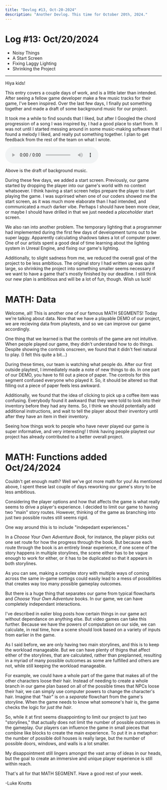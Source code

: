 ```yaml
---
title: "Devlog #13, Oct-20-2024"
description: "Another Devlog. This time for October 20th, 2024."
---
```


# Log <span class="date">#</span>13: <span class="date">Oct/20/2024</span>

<ul>
<li class="summary">Noisy Things</li>
<li class="summary">A Start Screen</li>
<li class="summary">Fixing Laggy Lighting</li>
<li class="summary">Shrinking the Project</li>
</ul>

---

Hiya kids!

This entry covers a couple days of work, and is a little later than intended. After seeing a fellow game developer make a few music tracks for their game, I've been inspired. Over the last few days, I finally put something together and made a draft of some background music for our project.

It took me a while to find sounds that I liked, but after I Googled the chord progression of a song I was inspired by, I had a good place to start from. It was not until I started messing around in some music-making software that I found a melody I liked, and really put something together. I plan to get feedback from the rest of the team on what I wrote.

<audio controls>
  <source src="/music/erase1.wav">
Your browser does not support the audio element.
</audio>

<span class="image-desc">Above is the draft of background music.</span>

During these few days, we added a start screen. Previously, our game started by dropping the player into our game's world with no context whatsoever. I think having a start screen helps prepare the player to start playing the game. I was suprirsed when one of our coders showed me the start screen, as it was much more elaborate than I had intended, and communicated a much darker vibe. Perhaps I should have been more clear, or maybe I should have drilled in that we just needed a <i>placeholder</i> start screen.

We also ran into another problem. The temporary lighting that a programmer had implemented during the first few days of development turns out to be super laggy. Apparently calculating shadows takes a lot of computer power. One of our artists spent a good deal of time learning about the lighting system in Unreal Engine, and fixing our game's lighting.

Additionally, to slight sadness from me, we reduced the overall goal of the project to be less ambitious. The original story I had written up was quite large, so shrinking the project into something smaller seems necessary if we want to have a game that's mostly finished by our deadline. I still think our new plan is ambitious and will be a lot of fun, though. Wish us luck!

<h1>MATH: Data</h1>

Welcome, all! This is another one of our famous MATH SEGMENTS! Today we're talking about data. Now that we have a playable DEMO of our project, we are recieving data from playtests, and so we can improve our game accordingly.

One thing that we learned is that the controls of the game are not intuitive. When people played our game, they didn't understand how to do things. Despite showing the controls onscreen, we found that it didn't feel natural to play. (I felt this quite a bit...)

During these times, our team is watching what people do. After our first outside playtest, I immediately made a note of new things to do. In one part of our DEMO, you have to fill out a piece of paper. The controls for this segment confused everyone who played it. So, it should be altered so that filling out a piece of paper feels less awkward.

Additionally, we found that the idea of clicking to pick up a coffee item was confusing. Everybody found it awkward that they were told to look into their inventory before they had any items. So, I think we should potentially add additional instructions, and wait to tell the player about their inventory until after they have an item in their inventory.

Seeing how things work to people who have never played our game is super informative, and very interesting! I think having people playtest our project has already contributed to a better overall project.

<h1>MATH: Functions <span class="date">added Oct/24/2024</span></h1>

Couldn't get enough math? Well we've got more math for you! As mentioned above, I spent these last couple of days reworking our game's story to be less ambitious.

Considering the player options and how that affects the game is what really seems to drive a player's experience. I decided to limit our game to having two "main" story routes. However, thinking of the game as branching into just two possible routes still seems rigid.

One way around this is to include "indepedant experiences."

In a <i>Choose Your Own Adventure Book</i>, for instance, the player picks out one set route for how the progress through the book. But because each route through the book is an entirely linear experience, if one scene of the story happens in multiple storylines, the scene either has to be vague enough to work for either, or it has to be duplicated so that it appears in both storylines.

As you can see, making a complex story with multiple ways of coming across the same in-game settings could easily lead to a mess of possiblities that creates way too many possible gameplay outcomes.

But there is a huge thing that separates our game from typical flowcharts and <i>Choose Your Own Adventure</i> books. In our game, we can have completely independant interactions.

I've described in ealier blog posts how certain things in our game act without dependance on anything else. But video games can take this further. Because we have the powers of <span class="bug">computation</span> on our side, we can calculate, in real time, how a scene should look based on a variety of inputs from earlier in the game.

As I said before, we are only having two main storylines, and this is to keep the workload manageable. But we can have plenty of thigns that affect either of the storylines, that are calculated, rather than preplanned, resulting in a myriad of many possible outcomes as some are fulfilled and others are not, while still keeping the workload manageable.

For example, we could have a whole part of the game that makes all of the other characters loose their hair. Instead of needing to create a whole branch in our game plan based on all of the possible times that NPCs loose their hair, we can simply use <span class="bug">computer powers</span> to change the character's hair. Imagine that "hair" is on a <i>separate</i> flowchart from the game's storyline. When the game needs to know what someone's hair is, the game checks the logic for <i>just the hair</i>.

So, while it at first seems disappointing to limit our project to just two "storylines," that actually does not limit the number of possible outcomes in the gameplay. Our players can influence the game in small pieces that combine like blocks to create the main experience. To put it in a metaphor: the number of possible doll houses is really large, but the number of possible doors, windows, and walls is a lot smaller.

My disappointment still lingers amongst the vast array of ideas in our heads, but the goal to create an immersive and unique player experience is still within reach.

That's all for that MATH SEGMENT. Have a good rest of your week.

<p class="signature">-Luke Knotts</p>
